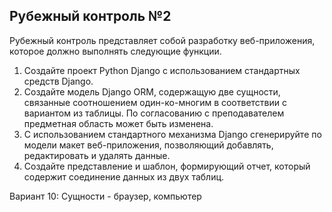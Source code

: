 ## Рубежный контроль №2

Рубежный контроль представляет собой разработку веб-приложения, которое должно выполнять следующие функции.

1. Создайте проект Python Django с использованием стандартных средств Django.
2. Создайте модель Django ORM, содержащую две сущности, связанные соотношением один-ко-многим в соответствии с вариантом из таблицы. По согласованию с преподавателем предметная область может быть изменена.
3. С использованием стандартного механизма Django сгенерируйте по модели макет веб-приложения, позволяющий добавлять, редактировать и удалять данные.
4. Создайте представление и шаблон, формирующий отчет, который содержит соединение данных из двух таблиц.

Вариант 10: 
Сущности - браузер, компьютер
